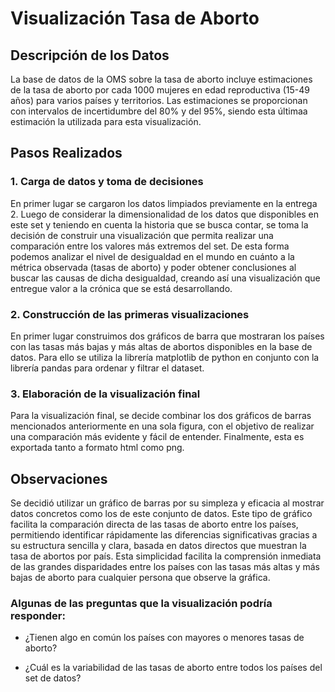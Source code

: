 # Visualización Tasa de Aborto

## Descripción de los Datos

La base de datos de la OMS sobre la tasa de aborto incluye estimaciones de la tasa de aborto por cada 1000 mujeres en edad reproductiva (15-49 años) para varios países y territorios. Las estimaciones se proporcionan con intervalos de incertidumbre del 80% y del 95%, siendo esta últimaa estimación la utilizada para esta visualización.

## Pasos Realizados

### 1. Carga de datos y toma de decisiones

En primer lugar se cargaron los datos limpiados previamente en la entrega 2. Luego de considerar la dimensionalidad de los datos que disponibles en este set y teniendo en cuenta la historia que se busca contar, se toma la decisión de construir una visualización que permita realizar una comparación entre los valores más extremos del set. De esta forma podemos analizar el nivel de desigualdad en el mundo en cuánto a la métrica observada (tasas de aborto) y poder obtener conclusiones al buscar las causas de dicha desigualdad, creando así una visualización que entregue valor a la crónica que se está desarrollando.

### 2. Construcción de las primeras visualizaciones

En primer lugar construimos dos gráficos de barra que mostraran los países con las tasas más bajas y más altas de abortos disponibles en la base de datos. Para ello se utiliza la librería matplotlib de python en conjunto con la librería pandas para ordenar y filtrar el dataset.

### 3. Elaboración de la visualización final

Para la visualización final, se decide combinar los dos gráficos de barras mencionados anteriormente en una sola figura, con el objetivo de realizar una comparación más evidente y fácil de entender. Finalmente, esta es exportada tanto a formato html como png.

## Observaciones

Se decidió utilizar un gráfico de barras por su simpleza y eficacia al mostrar datos concretos como los de este conjunto de datos. Este tipo de gráfico facilita la comparación directa de las tasas de aborto entre los países, permitiendo identificar rápidamente las diferencias significativas gracias a su estructura sencilla y clara, basada en datos directos que muestran la tasa de abortos por país. Esta simplicidad facilita la comprensión inmediata de las grandes disparidades entre los países con las tasas más altas y más bajas de aborto para cualquier persona que observe la gráfica.

### Algunas de las preguntas que la visualización podría responder:

- ¿Tienen algo en común los países con mayores o menores tasas de aborto?

- ¿Cuál es la variabilidad de las tasas de aborto entre todos los países del set de datos?
